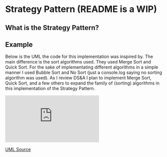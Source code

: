 # Strategy Pattern (README is a WIP)

## What is the Strategy Pattern?

## Example

Below is the UML the code for this implementation was inspired by. The main difference is the sort algorithms used. They used Merge Sort and Quick Sort. For the sake of implementating different algorithms in a simple manner I used Bubble Sort and No Sort (just a console.log saying no sorting algorithm was used). As I review DS&A I plan to implement Merge Sort, Quick Sort, and a few others to expand the family of (sorting) algorithms in this implementation of the Strategy Pattern.

![UML Image](https://java2blog.com/wp-content/webpc-passthru.php?src=https://java2blog.com/wp-content/uploads/2018/04/classDigramStrategyPattern.jpg&nocache=1)

[UML Source](https://java2blog.com/strategy-design-pattern-java/)

